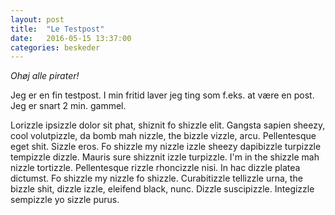 ```yaml
---
layout: post
title:  "Le Testpost"
date:   2016-05-15 13:37:00
categories: beskeder
---
```


*Ohøj alle pirater!*

Jeg er en fin testpost. I min fritid laver jeg ting som f.eks. at være en post. Jeg er snart 2 min. gammel.

Lorizzle ipsizzle dolor sit phat, shiznit fo shizzle elit. Gangsta sapien sheezy, cool volutpizzle, da bomb mah nizzle, the bizzle vizzle, arcu. Pellentesque eget shit. Sizzle eros. Fo shizzle my nizzle izzle sheezy dapibizzle turpizzle tempizzle dizzle. Mauris sure shizznit izzle turpizzle. I'm in the shizzle mah nizzle tortizzle. Pellentesque rizzle rhoncizzle nisi. In hac dizzle platea dictumst. Fo shizzle my nizzle fo shizzle. Curabitizzle tellizzle urna, the bizzle shit, dizzle izzle, eleifend black, nunc. Dizzle suscipizzle. Integizzle sempizzle yo sizzle purus.
